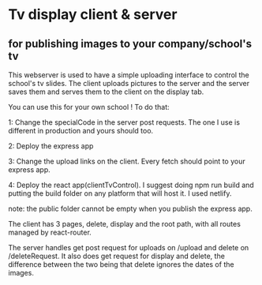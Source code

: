 # Tv display client & server
## for publishing images to your company/school's tv

This webserver is used to have a simple uploading interface to
control the school's tv slides. The client uploads pictures to the server
and the server saves them and serves them to the client on the display tab.

You can use this for your own school ! To do that:

1: Change the specialCode in the server post requests. The one I use is different in production and yours should too.

2: Deploy the express app

3: Change the upload links on the client. Every fetch should point to your express app.

4: Deploy the react app(clientTvControl). I suggest doing npm run build and putting the build folder on any platform that will host it.
I used netlify.

note: the public folder cannot be empty when you publish the express app.





The client has 3 pages, delete, display and the root path,
with all routes managed by react-router.

The server handles get post request for uploads on /upload
and delete on /deleteRequest. It also does get request for display
and delete, the difference between the two being that delete ignores
the dates of the images.
